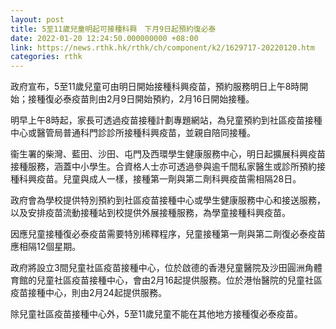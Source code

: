 ```yaml
---
layout: post
title: 5至11歲兒童明起可接種科興　下月9日起預約復必泰
date: 2022-01-20 12:24:50.000000000 +08:00
link: https://news.rthk.hk/rthk/ch/component/k2/1629717-20220120.htm
categories: rthk
---
```


政府宣布，5至11歲兒童可由明日開始接種科興疫苗，預約服務明日上午8時開始；接種復必泰疫苗則由2月9日開始預約，2月16日開始接種。
 
明早上午8時起，家長可透過疫苗接種計劃專題網站，為兒童預約到社區疫苗接種中心或醫管局普通科門診診所接種科興疫苗，並親自陪同接種。

衞生署的柴灣、藍田、沙田、屯門及西環學生健康服務中心，明日起擴展科興疫苗接種服務，涵蓋中小學生。合資格人士亦可透過參與逾千間私家醫生或診所預約接種科興疫苗。兒童與成人一樣，接種第一劑與第二劑科興疫苗需相隔28日。

政府會為學校提供特別預約到社區疫苗接種中心或學生健康服務中心和接送服務，以及安排疫苗流動接種站到校提供外展接種服務，為學童接種科興疫苗。

因應兒童接種復必泰疫苗需要特別稀釋程序，兒童接種第一劑與第二劑復必泰疫苗應相隔12個星期。

政府將設立3間兒童社區疫苗接種中心，位於啟德的香港兒童醫院及沙田圓洲角體育館的兒童社區疫苗接種中心，會由2月16起提供服務。位於港怡醫院的兒童社區疫苗接種中心，則由2月24起提供服務。

除兒童社區疫苗接種中心外，5至11歲兒童不能在其他地方接種復必泰疫苗。
